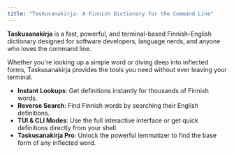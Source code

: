 ```yaml
---
title: "Taskusanakirja: A Finnish Dictionary for the Command Line"
---
```


**Taskusanakirja** is a fast, powerful, and terminal-based Finnish-English dictionary designed for software developers, language nerds, and anyone who loves the command line.

Whether you're looking up a simple word or diving deep into inflected forms, Taskusanakirja provides the tools you need without ever leaving your terminal.

- **Instant Lookups**: Get definitions instantly for thousands of Finnish words.
- **Reverse Search**: Find Finnish words by searching their English definitions.
- **TUI & CLI Modes**: Use the full interactive interface or get quick definitions directly from your shell.
- **Taskusanakirja Pro**: Unlock the powerful lemmatizer to find the base form of any inflected word.

